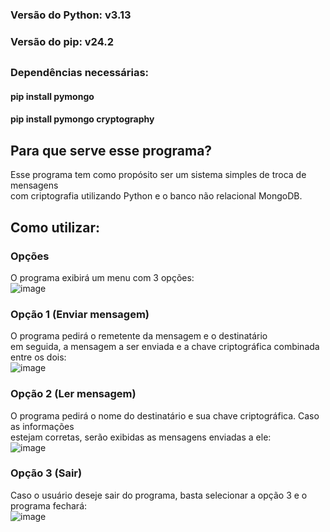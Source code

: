 ### Versão do Python: v3.13
### Versão do pip: v24.2  
##
### Dependências necessárias:   
#### pip install pymongo
#### pip install pymongo cryptography   

## Para que serve esse programa?   
Esse programa tem como propósito ser um sistema simples de troca de mensagens   
com criptografia utilizando Python e o banco não relacional MongoDB.

## Como utilizar:   
### Opções   
O programa exibirá um menu com 3 opções:      
![image](https://github.com/user-attachments/assets/7fb493a0-3686-4bd5-b61f-078490e6652d)   
### Opção 1 (Enviar mensagem)      
O programa pedirá o remetente da mensagem e o destinatário   
em seguida, a mensagem a ser enviada e a chave criptográfica combinada entre os dois:      
![image](https://github.com/user-attachments/assets/d58c8f0a-ca4a-4f91-965c-cff556e79b25)   
### Opção 2 (Ler mensagem)      
O programa pedirá o nome do destinatário e sua chave criptográfica. Caso as informações   
estejam corretas, serão exibidas as mensagens enviadas a ele:      
![image](https://github.com/user-attachments/assets/ace6150f-12b7-41ab-a514-433f7a7e9258)   
### Opção 3 (Sair)   
Caso o usuário deseje sair do programa, basta selecionar a opção 3 e o programa fechará:   
![image](https://github.com/user-attachments/assets/00941c7d-3414-495e-8093-3496013d4dd0)









